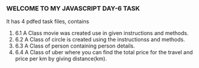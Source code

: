 ### WELCOME TO MY JAVASCRIPT DAY-6 TASK
It has 4 pdfed task files, contains
1. 6.1 A Class movie was created use in given instructions and methods.
2. 6.2 A Class of circle is created using the instructionss and methods.
3. 6.3 A Class of person containing person details.
4. 6.4 A Class of uber where you can find the total price for the travel and price per km by giving distance(km).